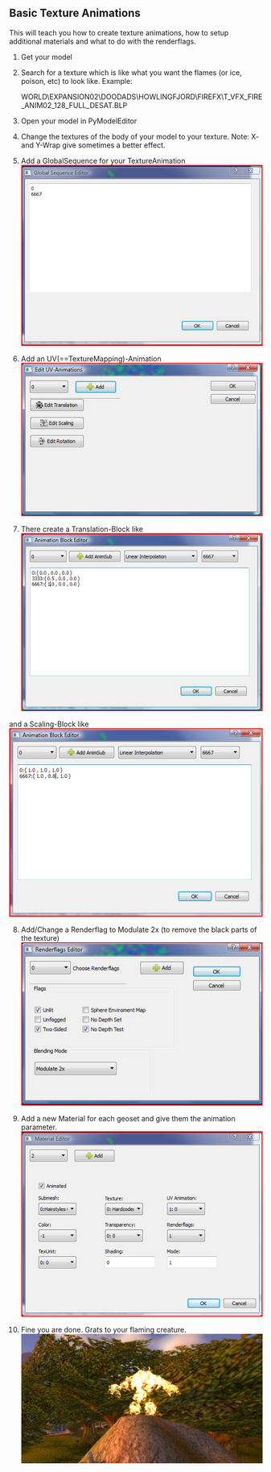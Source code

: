 ## Basic Texture Animations

This will teach you how to create texture animations, how to setup additional materials and what to do with the renderflags.

1. Get your model
2. Search for a texture which is like what you want the flames (or ice, poison, etc) to look like. Example:

	WORLD\EXPANSION02\DOODADS\HOWLINGFJORD\FIREFX\T_VFX_FIRE_ANIM02_128_FULL_DESAT.BLP

3. Open your model in PyModelEditor 
4. Change the textures of the body of your model to your texture. Note: X- and Y-Wrap give sometimes a better effect. 

5. Add a GlobalSequence for your TextureAnimation 
![1](images/bta-1.png)

6. Add an UV(==TextureMapping)-Animation 
![2](images/bta-2.png)

7. There create a Translation-Block like 
![3](images/bta-3.png)

and a Scaling-Block like 
![4](images/bta-4.png)

8. Add/Change a Renderflag to Modulate 2x (to remove the black parts of the texture) 
![5](images/bta-5.png)

9. Add a new Material for each geoset and give them the animation parameter. 
![6](images/bta-6.png)

10. Fine you are done. Grats to your flaming creature. 
![7](images/bta-7.jpg)
